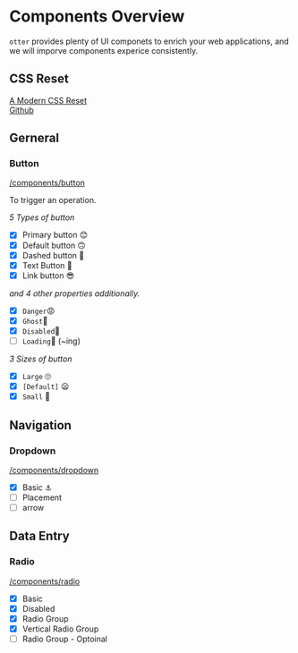 # Components Overview

`otter` provides plenty of UI componets to enrich your web applications, and we will imporve components experice consistently.

## CSS Reset

[A Modern CSS Reset](https://piccalil.li/blog/a-modern-css-reset/ "Andy Bell link")   
[Github](https://github.com/hankchizljaw/modern-css-reset "Github Repositories")

## Gerneral

### Button

[/components/button](https://github.com/sogyeokdong9/otter/tree/main/components/button "Path")

To trigger an operation.

*5 Types of button*

- [X] Primary button 😊
- [X] Default button 🙃
- [X] Dashed button 🤪
- [X] Text Button 🤨
- [X] Link button 😎

*and 4 other properties additionally.*

- [X] `Danger`😡
- [X] `Ghost`👻
- [X] `Disabled`🥶
- [ ] `Loading`🤩 (~ing)

*3 Sizes of button*

- [X] `Large` 🙄
- [X] `[Default]` 😦
- [X] `Small` 🥱

<!-- ## Layout -->

## Navigation

### Dropdown

[/components/dropdown](https://github.com/sogyeokdong9/otter/tree/main/components/dropdown "Path")
- [X] Basic ⚓️
- [ ] Placement
- [ ] arrow

## Data Entry

### Radio

[/components/radio](https://github.com/sogyeokdong9/otter/tree/main/components/button "Path")

- [X] Basic
- [X] Disabled
- [X] Radio Group
- [X] Vertical Radio Group
- [ ] Radio Group - Optoinal

<!-- ## Data Display -->

<!-- ## Feedback -->

<!-- ## Other -->
